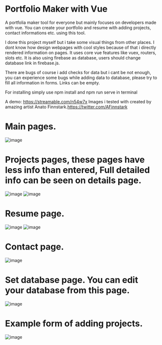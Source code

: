 # Portfolio Maker with Vue
A portfolia maker tool for everyone but mainly focuses on developers made with vue. 
You can create your portfolio and resume with adding projects, contact informations etc. using this tool.
 
I done this project myself but i take some visual things from other places. I dont know how design  webpages with cool styles because of that i directly rendered information on pages. It uses core vue features like  vuex, routers, slots etc. It is also using firebase as database, users should change database link in firebase.js.

There are bugs of course i add checks for data but i cant be not enough, you can experience some bugs while adding data to database, please try to fill all information in forms. Links can be empty.

For installing simply use npm install and npm run serve in terminal

A demo: https://streamable.com/n54w7x
Images i tested with created by amazing artist Anato Finnstark.https://twitter.com/AFinnstark

# Main pages.
![image](https://user-images.githubusercontent.com/64266261/219785938-efb174cb-82b8-40d7-9303-8296c02a7961.png)

# Projects pages, these pages have less info than entered, Full detailed info can be seen on details page.
![image](https://user-images.githubusercontent.com/64266261/219786325-4364c73d-fa46-4aa6-8cca-52509c12d936.png)
![image](https://user-images.githubusercontent.com/64266261/219786573-f89a16e5-729d-4bdd-a2fb-8b9ae2d01936.png)

# Resume page.
![image](https://user-images.githubusercontent.com/64266261/219786620-d3c9ad90-5cce-4b68-a4f1-059ff3aea608.png)
![image](https://user-images.githubusercontent.com/64266261/219786694-42107391-ffe1-4c83-80a3-072a6db09644.png)

# Contact page.
![image](https://user-images.githubusercontent.com/64266261/219786838-8c156ca9-dfd5-441c-9810-427c577b6f72.png)

# Set database page. You can edit your database from this page.
![image](https://user-images.githubusercontent.com/64266261/219786882-1d2d15b6-38b9-4b07-a30d-c8cb5b823f99.png)
# Example form of adding projects.
![image](https://user-images.githubusercontent.com/64266261/219786983-68044bfa-5230-4301-9acb-b8f991a9f7c8.png)
